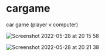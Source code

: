# cargame
 car game (player v computer)
 
![Screenshot 2022-05-28 at 20 15 58](https://user-images.githubusercontent.com/76489213/170840387-580ed70a-6698-40df-bedf-00be8d7f7433.png)

![Screenshot 2022-05-28 at 20 21 38](https://user-images.githubusercontent.com/76489213/170840414-46e8d636-60d1-45e3-9c8e-422a9e6c7daf.png)
